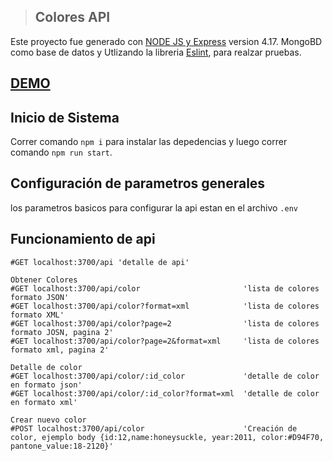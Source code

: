 >## Colores API

Este proyecto fue generado con [NODE JS y Express](https://expressjs.com/es/) version 4.17.
MongoBD como base de datos y
Utlizando la libreria [Eslint](https://eslint.org/), para realzar pruebas.


## [DEMO](http://167.99.106.28:3700)

## Inicio de Sistema

Correr comando `npm i` para instalar las depedencias y luego correr comando  `npm run start`. 


## Configuración de parametros generales

los parametros basicos para configurar la api estan en el archivo  `.env`



## Funcionamiento de api

```
#GET localhost:3700/api 'detalle de api'

Obtener Colores
#GET localhost:3700/api/color                       'lista de colores formato JSON'
#GET localhost:3700/api/color?format=xml            'lista de colores formato XML'
#GET localhost:3700/api/color?page=2                'lista de colores formato JOSN, pagina 2'
#GET localhost:3700/api/color?page=2&format=xml     'lista de colores formato xml, pagina 2'

Detalle de color
#GET localhost:3700/api/color/:id_color             'detalle de color en formato json'
#GET localhost:3700/api/color/:id_color?format=xml  'detalle de color en formato xml'

Crear nuevo color
#POST localhost:3700/api/color                      'Creación de color, ejemplo body {id:12,name:honeysuckle, year:2011, color:#D94F70, pantone_value:18-2120}'

```